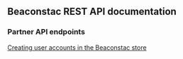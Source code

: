 
## Beaconstac REST API documentation


### Partner API endpoints

[Creating user accounts in the Beaconstac store](https://github.com/Beaconstac/api/blob/master/storeUserCreate.md)

